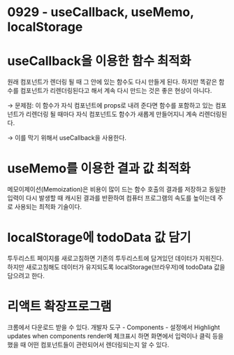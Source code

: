 # 0929 - useCallback, useMemo, localStorage

# useCallback을 이용한 함수 최적화

원래 컴포넌트가 렌더링 될 때 그 안에 있는 함수도 다시 만들게 된다. 하지만 똑같은 함수를 컴포넌트가 리렌더링된다고 해서 계속 다시 만드는 것은 좋은 현상이 아니다. 

→ 문제점: 이 함수가 자식 컴포넌트에 props로 내려 준다면 함수를 포함하고 있는 컴포넌트가 리렌더링 될 때마다 자식 컴포넌트도 함수가 새롭게 만들어지니 계속 리렌더링된다. 

→ 이를 막기 위해서 useCallback을 사용한다.

# useMemo를 이용한 결과 값 최적화

메모이제이션(Memoization)은 비용이 많이 드는 함수 호출의 결과를 저장하고 동일한 입력이 다시 발생할 때 캐시된 결과를 반환하여 컴퓨터 프로그램의 속도를 높이는데 주로 사용되는 최적화 기술이다. 

# localStorage에 todoData 값 담기

투두리스트 페이지를 새로고침하면 기존의 투두리스트에 담겨있던 데이터가 지워진다. 하지만 새로고침해도 데이터가 유지되도록 localStorage(브라우저)에 todoData 값을 담으려고 한다. 

# 리액트 확장프로그램

크롬에서 다운로드 받을 수 있다. 개발자 도구 - Components - 설정에서 Highlight updates when components render에 체크표시 하면 화면에서 입력이나 클릭 등을 했을 때 어떤 컴포넌트들이 관련되어서 렌더링되는지 알 수 있다.